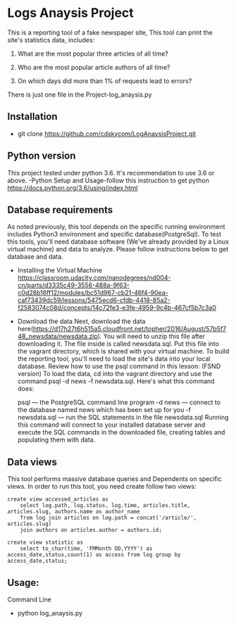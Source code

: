 # Logs Anaysis Project

This is a reporting tool of a fake newspaper site, This tool can print the site's statistics data, includes:
1. What are the most popular three articles of all time?
   
2. Who are the most popular article authors of all time?
    
3. On which days did more than 1% of requests lead to errors?

There is just one file in the Project-log_anaysis.py

## Installation
- git clone https://github.com/cdskycom/LogAnaysisProject.git

## Python version
This project tested under python 3.6. It's recommendation to use 3.6 or above.
-Python Setup and Usage-follow this instruction to get python
 https://docs.python.org/3.6/using/index.html

## Database requirements
As noted previously, this tool depends on the specific running environment includes Python3 environment and specific database(PostgreSql). To test this tools, you'll need database software (We've already provided by a Linux virtual machine) and data to analyze. Please follow instructions below to get database and data.

- Installing the Virtual Machine
  https://classroom.udacity.com/nanodegrees/nd004-cn/parts/d3335c49-3556-488a-9f63-c0d28b16ff12/modules/bc51d967-cb21-46f4-90ea-caf73439dc59/lessons/5475ecd6-cfdb-4418-85a2-f2583074c08d/concepts/14c72fe3-e3fe-4959-9c4b-467cf5b7c3a0

- Download the data
  Next, download the data here(https://d17h27t6h515a5.cloudfront.net/topher/2016/August/57b5f748_newsdata/newsdata.zip). You will need to unzip this file after downloading it. The file inside is called newsdata.sql. Put this file into the vagrant directory, which is shared with your virtual machine.
  To build the reporting tool, you'll need to load the site's data into your local database. Review how to use the psql command in this lesson: (FSND version)
  To load the data, cd into the vagrant directory and use the command psql -d news -f newsdata.sql.
  Here's what this command does:
  
  psql — the PostgreSQL command line program
  -d news — connect to the database named news which has been set up for you
  -f newsdata.sql — run the SQL statements in the file newsdata.sql
  Running this command will connect to your installed database server and execute the SQL commands in the downloaded file, creating tables and populating them with data.

## Data views
This tool performs massive database queries and Dependents on specific views. In order to run this tool, you need create follow two views:

	create view accessed_articles as
    	select log.path, log.status, log.time, articles.title, articles.slug, authors.name as author_name
    	from log join articles on log.path = concat('/article/', articles.slug)
    	join authors on articles.author = authors.id;

	create view statistic as
    	select to_char(time, 'FMMonth DD,YYYY') as access_date,status,count(1) as access from log group by access_date,status;

## Usage:
Command Line

   - python log_anaysis.py 